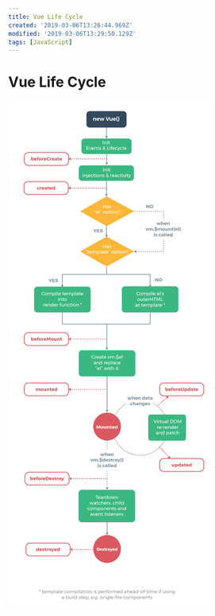 ```yaml
---
title: Vue Life Cycle
created: '2019-03-06T13:26:44.969Z'
modified: '2019-03-06T13:29:50.129Z'
tags: [JavaScript]
---
```


# Vue Life Cycle
![vuelifecycle.png](../attachments/vuelifecycle.png)
